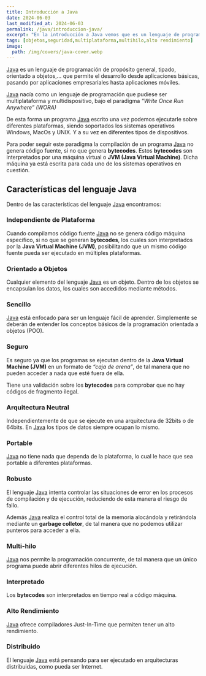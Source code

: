 ```yaml
---
title: Introducción a Java
date: 2024-06-03
last_modified_at: 2024-06-03
permalink: /java/introduccion-java/
excerpt: "En la introducción a Java vemos que es un lenguaje de programación multiplataforma y orientado a objetos, con características como independencia de plataforma, seguridad y portabilidad."
tags: [objetos,seguridad,multiplataforma,multihilo,alto rendimiento]
image:
  path: /img/covers/java-cover.webp
---
```


[Java](https://www.manualweb.net/java/) es un lenguaje de programación de propósito general, tipado, orientado a objetos,… que permite el desarrollo desde aplicaciones básicas, pasando por aplicaciones empresariales hasta aplicaciones móviles.


[Java](https://www.manualweb.net/java/) nacía como un lenguaje de programación que pudiese ser multiplataforma y multidispositivo, bajo el paradigma _“Write Once Run Anywhere” (WORA)_


De esta forma un programa [Java](http://www.manualweb.net/tutorial-java/) escrito una vez podemos ejecutarle sobre diferentes plataformas, siendo soportados los sistemas operativos Windows, MacOs y UNIX. Y a su vez en diferentes tipos de dispositivos.


Para poder seguir este paradigma la compilación de un programa [Java](http://www.manualweb.net/tutorial-java/) no genera código fuente, si no que genera **bytecodes**. Estos **bytecodes** son interpretados por una máquina virtual o **JVM (Java Virtual Machine)**. Dicha máquina ya está escrita para cada uno de los sistemas operativos en cuestión.


## Características del lenguaje Java


Dentro de las características del lenguaje [Java](https://www.manualweb.net/java/) encontramos:


### Independiente de Plataforma


Cuando compilamos código fuente [Java](https://www.manualweb.net/java/) no se genera código máquina específico, si no que se generan **bytecodes**, los cuales son interpretados por la **Java Virtual Machine (JVM)**, posibilitando que un mismo código fuente pueda ser ejecutado en múltiples plataformas.


### Orientado a Objetos


Cualquier elemento del lenguaje [Java](https://www.manualweb.net/java/) es un objeto. Dentro de los objetos se encapsulan los datos, los cuales son accedidos mediante métodos.


### Sencillo


[Java](http://www.manualweb.net/tutorial-java/) está enfocado para ser un lenguaje fácil de aprender. Simplemente se deberán de entender los conceptos básicos de la programación orientada a objetos (POO).


### Seguro


Es seguro ya que los programas se ejecutan dentro de la **Java Virtual Machine (JVM)** en un formato de _“caja de arena”_, de tal manera que no pueden acceder a nada que esté fuera de ella.


Tiene una validación sobre los **bytecodes** para comprobar que no hay códigos de fragmento ilegal.


### Arquitectura Neutral


Independientemente de que se ejecute en una arquitectura de 32bits o de 64bits. En [Java](https://www.manualweb.net/java/) los tipos de datos siempre ocupan lo mismo.


### Portable


[Java](https://www.manualweb.net/java/) no tiene nada que dependa de la plataforma, lo cual le hace que sea portable a diferentes plataformas.


### Robusto


El lenguaje [Java](https://www.manualweb.net/java/) intenta controlar las situaciones de error en los procesos de compilación y de ejecución, reduciendo de esta manera el riesgo de fallo.


Además [Java](https://www.manualweb.net/java/) realiza el control total de la memoria alocándola y retirándola mediante un **garbage colletor**, de tal manera que no podemos utilizar punteros para acceder a ella.


### Multi-hilo


[Java](https://www.manualweb.net/java/) nos permite la programación concurrente, de tal manera que un único programa puede abrir diferentes hilos de ejecución.


### Interpretado


Los **bytecodes** son interpretados en tiempo real a código máquina.


### Alto Rendimiento


[Java](https://www.manualweb.net/java/) ofrece compiladores Just-In-Time que permiten tener un alto rendimiento.


### Distribuido


El lenguaje [Java](https://www.manualweb.net/java/) está pensando para ser ejecutado en arquitecturas distribuidas, como pueda ser Internet.

